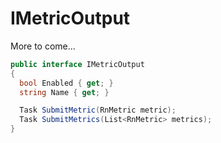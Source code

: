 # IMetricOutput

More to come...

```cs
public interface IMetricOutput
{
  bool Enabled { get; }
  string Name { get; }

  Task SubmitMetric(RnMetric metric);
  Task SubmitMetrics(List<RnMetric> metrics);
}
```
